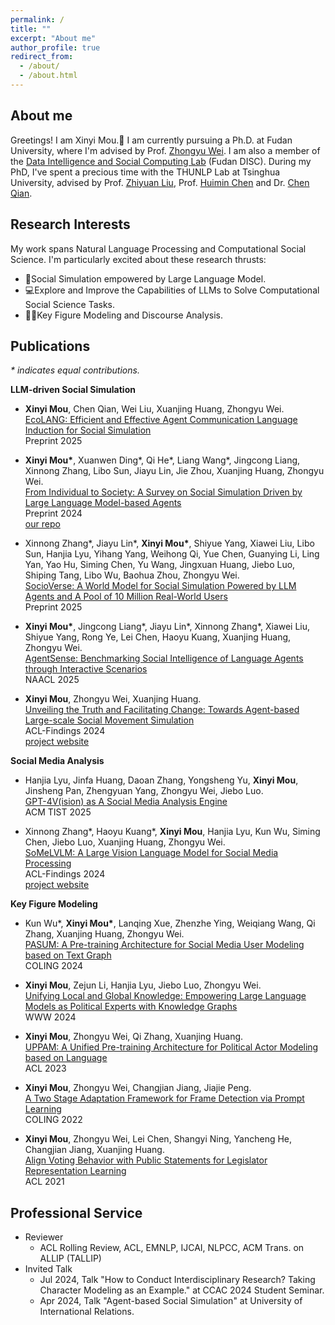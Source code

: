 ```yaml
---
permalink: /
title: ""
excerpt: "About me"
author_profile: true
redirect_from: 
  - /about/
  - /about.html
---
```

About me
------
Greetings! I am Xinyi Mou.🤡 I am currently pursuing a Ph.D. at Fudan University, where I'm advised by Prof. [Zhongyu Wei](http://www.fudan-disc.com/people/zywei). I am also a member of the [Data Intelligence and Social Computing Lab](http://fudan-disc.com/) (Fudan DISC). During my PhD, I've spent a precious time with the THUNLP Lab at Tsinghua University, advised by Prof. [Zhiyuan Liu](https://nlp.csai.tsinghua.edu.cn/~lzy/), Prof. [Huimin Chen](https://nlp.csai.tsinghua.edu.cn/~chm/) and Dr. [Chen Qian](https://qianc62.github.io/).


Research Interests
------
My work spans Natural Language Processing and Computational Social Science. I'm particularly excited about these research thrusts:
- 🤖Social Simulation empowered by Large Language Model.
- 💻Explore and Improve the Capabilities of LLMs to Solve Computational Social Science Tasks.
- 👩‍⚖️Key Figure Modeling and Discourse Analysis.



Publications
------
*\* indicates equal contributions.*  

**LLM-driven Social Simulation**

- **Xinyi Mou**, Chen Qian, Wei Liu, Xuanjing Huang, Zhongyu Wei.  
[EcoLANG: Efficient and Effective Agent Communication Language Induction for Social Simulation](https://arxiv.org/abs/2505.06904)  
Preprint 2025  

- **Xinyi Mou\***, Xuanwen Ding\*, Qi He\*, Liang Wang\*, Jingcong Liang, Xinnong Zhang, Libo Sun, Jiayu Lin, Jie Zhou, Xuanjing Huang, Zhongyu Wei.  
[From Individual to Society: A Survey on Social Simulation Driven by Large Language Model-based Agents](https://arxiv.org/pdf/2412.03563)  
Preprint 2024  
[our repo](https://github.com/fudandisc/socialagent)

- Xinnong Zhang\*, Jiayu Lin\*, **Xinyi Mou\***, Shiyue Yang, Xiawei Liu, Libo Sun, Hanjia Lyu, Yihang Yang, Weihong Qi, Yue Chen, Guanying Li, Ling Yan, Yao Hu, Siming Chen, Yu Wang, Jingxuan Huang, Jiebo Luo, Shiping Tang, Libo Wu, Baohua Zhou, Zhongyu Wei.  
[SocioVerse: A World Model for Social Simulation Powered by LLM Agents and A Pool of 10 Million Real-World Users](https://arxiv.org/pdf/2504.10157)  
Preprint 2025

- **Xinyi Mou\***, Jingcong Liang\*, Jiayu Lin\*, Xinnong Zhang\*, Xiawei Liu, Shiyue Yang, Rong Ye, Lei Chen, Haoyu Kuang, Xuanjing Huang, Zhongyu Wei.  
[AgentSense: Benchmarking Social Intelligence of Language Agents through Interactive Scenarios](https://arxiv.org/abs/2410.19346)  
NAACL 2025

- **Xinyi Mou**, Zhongyu Wei, Xuanjing Huang.   
[Unveiling the Truth and Facilitating Change: Towards Agent-based Large-scale Social Movement Simulation](https://arxiv.org/abs/2402.16333)   
ACL-Findings 2024  
[project website](https://xymou.github.io/social_simulation/)


**Social Media Analysis**
- Hanjia Lyu, Jinfa Huang, Daoan Zhang, Yongsheng Yu, **Xinyi Mou**, Jinsheng Pan, Zhengyuan Yang, Zhongyu Wei, Jiebo Luo.  
[GPT-4V(ision) as A Social Media Analysis Engine](https://arxiv.org/abs/2311.07547)  
ACM TIST 2025

- Xinnong Zhang\*, Haoyu Kuang\*, **Xinyi Mou**, Hanjia Lyu, Kun Wu, Siming Chen, Jiebo Luo, Xuanjing Huang, Zhongyu Wei.  
[SoMeLVLM: A Large Vision Language Model for Social Media Processing](https://arxiv.org/abs/2402.13022)   
ACL-Findings 2024   
[project website](https://somelvlm.github.io/)


**Key Figure Modeling**
- Kun Wu\*, **Xinyi Mou\***, Lanqing Xue, Zhenzhe Ying, Weiqiang Wang, Qi Zhang, Xuanjing Huang, Zhongyu Wei.  
[PASUM: A Pre-training Architecture for Social Media User Modeling based on Text Graph](https://aclanthology.org/2024.lrec-main.1107/)  
COLING 2024  

- **Xinyi Mou**, Zejun Li, Hanjia Lyu, Jiebo Luo, Zhongyu Wei.  
[Unifying Local and Global Knowledge: Empowering Large Language Models as Political Experts with Knowledge Graphs](https://dl.acm.org/doi/10.1145/3589334.3645616)  
WWW 2024

- **Xinyi Mou**, Zhongyu Wei, Qi Zhang, Xuanjing Huang.  
[UPPAM: A Unified Pre-training Architecture for Political Actor Modeling based on Language](https://aclanthology.org/2023.acl-long.670/)  
ACL 2023
- **Xinyi Mou**, Zhongyu Wei, Changjian Jiang, Jiajie Peng.  
[A Two Stage Adaptation Framework for Frame Detection via Prompt Learning](https://aclanthology.org/2022.coling-1.263/)  
COLING 2022
- **Xinyi Mou**, Zhongyu Wei, Lei Chen, Shangyi Ning, Yancheng He, Changjian Jiang, Xuanjing Huang.  
[Align Voting Behavior with Public Statements for Legislator Representation Learning](https://aclanthology.org/2021.acl-long.99/)  
ACL 2021


Professional Service
------
- Reviewer
  - ACL Rolling Review, ACL, EMNLP, IJCAI, NLPCC, ACM Trans. on ALLIP (TALLIP)
- Invited Talk
  - Jul 2024, Talk "How to Conduct Interdisciplinary Research? Taking Character Modeling as an Example." at CCAC 2024 Student Seminar.
  - Apr 2024, Talk "Agent-based Social Simulation" at University of International Relations.

